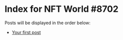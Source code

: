 # Index for NFT World #8702
Posts will be displayed in the order below:

- [Your first post](./001-first.md)

